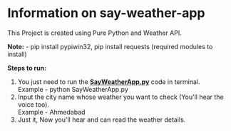 # Information on say-weather-app

This Project is created using Pure Python and Weather API.

<b>Note:</b> - pip install pypiwin32, pip install requests (required modules to install)

<b>Steps to run:</b>
1. You just need to run the <b><a href="https://github.com/MSunny-149/say-weather-app/blob/e27f77ece28a95d39df84edd207e23371612536f/SayWeatherApp.py">SayWeatherApp.py</a></b> code in terminal.<br>
    Example - python SayWeatherApp.py
2. Input the city name whose weather you want to check (You'll hear the voice too).<br>
    Example - Ahmedabad
3. Just it, Now you'll hear and can read the weather details.
